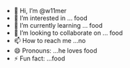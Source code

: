 - 👋 Hi, I’m @w11mer
- 👀 I’m interested in ... food 
- 🌱 I’m currently learning ... food 
- 💞️ I’m looking to collaborate on ... food
- 📫 How to reach me ...no
- 😄 Pronouns: ...he loves food
- ⚡ Fun fact: ...food 

<!---
w11mer/w11mer is a ✨ special ✨ repository because its `README.md` (this file) appears on your GitHub profile.
You can click the Preview link to take a look at your changes.
--->
